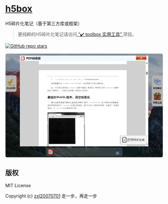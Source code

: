 # [h5box](https://github.com/fragement-contrib/h5box)
H5碎片化笔记（基于第三方库或框架）

> 更纯粹的H5碎片化笔记请访问[ “✔️ toolbox 实用工具” ](https://github.com/zxl20070701/toolbox)项目。

<p>
    <a href="https://github.com/fragement-contrib/h5box" target='_blank'>
        <img alt="GitHub repo stars" src="https://img.shields.io/github/stars/fragement-contrib/h5box?style=social">
    </a>
</p> 

<img src="./review.jpeg">

## 版权

MIT License

Copyright (c) [zxl20070701](https://zxl20070701.github.io/notebook/home.html) 走一步，再走一步